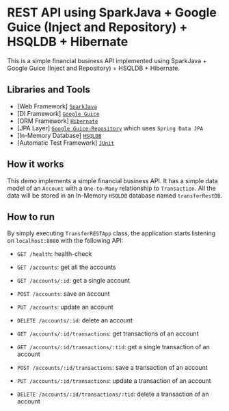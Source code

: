 # REST API using SparkJava + Google Guice (Inject and Repository) + HSQLDB + Hibernate
This is a simple financial business API implemented using SparkJava + Google Guice (Inject and Repository) + HSQLDB + Hibernate.

## Libraries and Tools
* [Web Framework] [`SparkJava`](http://sparkjava.com/)
* [DI Framework] [`Google Guice`](https://github.com/google/guice)
* [ORM Framework] [`Hibernate`](https://hibernate.org/)
* [JPA Layer] [`Google Guice-Repository`](https://code.google.com/archive/p/guice-repository/wikis/DevGuide.wiki) which uses `Spring Data JPA`
* [In-Memory Database] [`HSQLDB`](http://hsqldb.org/)
* [Automatic Test Framework] [`JUnit`](https://junit.org/junit5/)

## How it works
This demo implements a simple financial business API. It has a simple data model of an `Account` with a `One-to-Many` 
relationship to `Transaction`. 
All the data will be stored in an In-Memory `HSQLDB` database named `transferRestDB`. 

## How to run
By simply executing `TransferRESTApp` class, the application starts listening on `localhost:8080` with the following
API:

* `GET /health`: health-check

* `GET /accounts`: get all the accounts
* `GET /accounts/:id`: get a single account
* `POST /accounts`: save an account
* `PUT /accounts`: update an account
* `DELETE /accounts/:id`: delete an account

* `GET /accounts/:id/transactions`: get transactions of an account
* `GET /accounts/:id/transactions/:tid`: get a single transaction of an account
* `POST /accounts/:id/transactions`: save a transaction of an account
* `PUT /accounts/:id/transactions`: update a transaction of an account
* `DELETE /accounts/:id/transactions/:tid`: delete a transaction of an account



